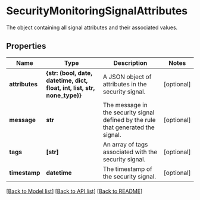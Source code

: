 # SecurityMonitoringSignalAttributes

The object containing all signal attributes and their associated values.

## Properties

| Name           | Type                                                                      | Description                                                                       | Notes      |
| -------------- | ------------------------------------------------------------------------- | --------------------------------------------------------------------------------- | ---------- |
| **attributes** | **{str: (bool, date, datetime, dict, float, int, list, str, none_type)}** | A JSON object of attributes in the security signal.                               | [optional] |
| **message**    | **str**                                                                   | The message in the security signal defined by the rule that generated the signal. | [optional] |
| **tags**       | **[str]**                                                                 | An array of tags associated with the security signal.                             | [optional] |
| **timestamp**  | **datetime**                                                              | The timestamp of the security signal.                                             | [optional] |

[[Back to Model list]](README.md#documentation-for-models) [[Back to API list]](README.md#documentation-for-api-endpoints) [[Back to README]](README.md)
